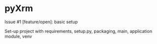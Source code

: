 # pyXrm
Issue #1 [feature/open]: basic setup

Set-up project with requirements, setup.py, packaging, main, application module, venv